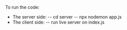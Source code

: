To run the code:

- The server side:
  -- cd server
  -- npx nodemon app.js
- The client side:
  -- run live server on index.js
